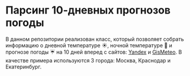 # Парсинг 10-дневных прогнозов погоды
В данном репозитории реализован класс, который позволяет собрать информацию о дневной температуре :sunny:, ночной температуре :crescent_moon: и прогнозе погоды :umbrella: на 10 дней вперед с сайтов: [Yandex](https://yandex.ru/pogoda?via=hl) и [GisMeteo](https://www.gismeteo.ru/).
 В качестве примера используются 3 города: Москва, Краснодар и Екатеринбург.
